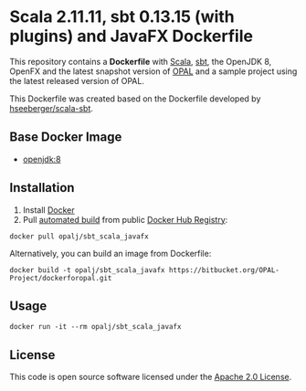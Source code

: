 # Scala 2.11.11, sbt 0.13.15 (with plugins) and JavaFX Dockerfile

This repository contains a **Dockerfile** with [Scala](http://www.scala-lang.org), [sbt](http://www.scala-sbt.org), the OpenJDK 8, OpenFX and the latest snapshot version of [OPAL](http://www.opal-project.de) and a sample project using the latest released version of OPAL.

This Dockerfile was created based on the Dockerfile developed by [hseeberger/scala-sbt](https://registry.hub.docker.com/u/hseeberger/scala-sbt).

## Base Docker Image ##

* [openjdk:8](https://hub.docker.com/_/openjdk)


## Installation ##

1. Install [Docker](https://www.docker.com)
2. Pull [automated build](https://registry.hub.docker.com/u/opalj/sbt_scala_javafx) from public [Docker Hub Registry](https://registry.hub.docker.com):
```
docker pull opalj/sbt_scala_javafx
```
Alternatively, you can build an image from Dockerfile:
```
docker build -t opalj/sbt_scala_javafx https://bitbucket.org/OPAL-Project/dockerforopal.git
```

## Usage ##

```
docker run -it --rm opalj/sbt_scala_javafx
```


## License ##

This code is open source software licensed under the [Apache 2.0 License]("http://www.apache.org/licenses/LICENSE-2.0.html").
